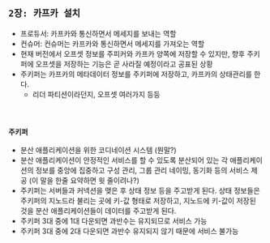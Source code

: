 ## `2장: 카프카 설치`

- 프로듀서: 카프카와 통신하면서 메세지를 보내는 역할
- 컨슈머: 컨슈머는 카프카와 통신하면서 메세지를 가져오는 역할
- 현재 버전에서 오프셋 정보를 주피커와 카프카 양쪽에 저장할 수 있지만, 향후 주키퍼에 오프셋을 저장하는 기능은 곧 사라질 예정이라고 공표된 상황
- 주키퍼는 카프카의 메타데이터 정보를 주키퍼에 저장하고, 카프카의 상태관리를 한다.
    - 리더 파티션이라던지, 오프셋 여러가지 등등

<br>

### `주키퍼`

- 분산 애플리케이션을 위한 코디네이션 시스템 (뭔말?)
- 분산 애플리케이션이 안정적인 서비스를 할 수 있도록 분산되어 있는 각 애플리케이션의 정보를 중앙에 집중하고 구성 관리, 그룹 관리 네이밍, 동기화 등의 서비스 제공 (이 말을 한줄 요약하면 윗 줄이려나?)
- 주키퍼는 서버들과 커넥션을 맺은 후 상태 정보 등을 주고받게 된다. 상태 정보들은 주키퍼의 지노드라 불리는 곳에 키-값 형태로 저장하고, 지노드에 키-값이 저장된 것을 분산 애플리케이션들이 데이터를 주고받게 된다.
- 주키퍼 3대 중에 1대 다운되면 과반수는 유지되므로 서비스 가능
- 주키퍼 3대 중에 2대 다운되면 과반수 유지되지 않기 때문에 서비스 불가능
